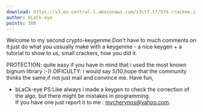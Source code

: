 ```yaml
---
download: https://s3.eu-central-1.amazonaws.com/s3ctf.tf/574-crackme.zip
author: bLaCk-eye
points: 300
---
```


Welcome to my second crypto-keygenme.Don't have to much comments
on it:just do what you ussually make with a keygenme - a nice keygen + a tutorial to show to us,
small crackers, how you did it.

PROTECTION: quite easy if you have in mind that i used the most known bignum library :-))
DIFICULTY: i would say 5/10,hope that the community thinks the same,if not just mail and convince me.
Have fun,

- bLaCk-eye
PS:Like always i made a keygen to check the correction of the algo, but there might be mistakes in programming.  
If you have one just report it to me : mycherynos@yahoo.com.
